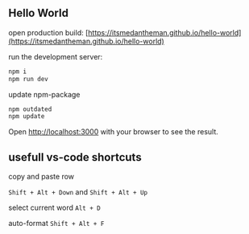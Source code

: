 ## Hello World

open production build:
[https://itsmedantheman.github.io/hello-world](https://itsmedantheman.github.io/hello-world)

run the development server:

```bash
npm i
npm run dev
```

update npm-package

```bash
npm outdated
npm update
```

Open [http://localhost:3000](http://localhost:3000) with your browser to see the result.

## usefull vs-code shortcuts

copy and paste row

`Shift + Alt + Down` and `Shift + Alt + Up`

select current word
`Alt + D`

auto-format
`Shift + Alt + F`
